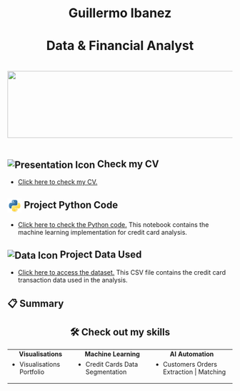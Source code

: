
<div align="center">
  <h1>Guillermo Ibanez</h1>
  <p>
  </p>
  <h1>
    Data & Financial Analyst
</h1>
   <h1><img src="https://user-images.githubusercontent.com/74038190/221352987-68da234d-4d62-4e9d-9d7f-098dc657c2dc.gif" width="700" height="150"><h1>
</div>
<div>
  <h2><img src="https://raw.githubusercontent.com/Tarikul-Islam-Anik/Animated-Fluent-Emojis/master/Emojis/Objects/Clipboard.png" alt="Presentation Icon" width="32" height="32" align="center"> Check my CV</h2>
  <ul>
    <li><a href="https://github.com/GuillermoIbanez/CV_Guillermo_Ibanez/blob/main/README.md">Click here to check my CV.</a></li>
  </ul>
</div>
<div>
  <h2><img src="https://raw.githubusercontent.com/devicons/devicon/master/icons/python/python-original.svg" alt="Python Icon" width="32" height="32" align="center"> Project Python Code</h2>
  <ul>
    <li><a href="CODE_Machine_Learning_Credit_Cards.ipynb">Click here to check the Python code.</a> This notebook contains the machine learning implementation for credit card analysis.</li>
  </ul>
</div>
<div>
  <h2><img src="https://raw.githubusercontent.com/Tarikul-Islam-Anik/Animated-Fluent-Emojis/master/Emojis/Objects/Bar%20Chart.png" alt="Data Icon" width="32" height="32" align="center"> Project Data Used</h2>
  <ul>
    <li><a href="ML_Card_Transactions_Data.csv">Click here to access the dataset.</a> This CSV file contains the credit card transaction data used in the analysis.</li>
  </ul>
</div>


     
<div>
  <h2>📋 Summary</h2>
  <p>
  </p>
<div align="center">
<h2>🛠️ Check out my skills</h2>
<table>
  <tr>
    <td align="center"><b>Visualisations</b></td>
    <td align="center"><b>Machine Learning</b></td>
    <td align="center"><b>AI Automation</b></td>
  </tr>
  <tr>
    <td align="left" valign="top">
      <ul style="margin-top: 0; padding-left: 20px; text-align: left;">
        <li>Visualisations Portfolio</li>
      </ul>
    </td>
    <td align="left" valign="top">
      <ul style="margin-top: 0; padding-left: 20px; text-align: left;">
        <li>Credit Cards Data Segmentation</li>
      </ul>
    </td>
    <td align="left" valign="top">
      <ul style="margin-top: 0; padding-left: 20px; text-align: left;">
        <li>Customers Orders Extraction | Matching  </li>
      </ul>
    </td>
  </tr>
</table>
</div>
